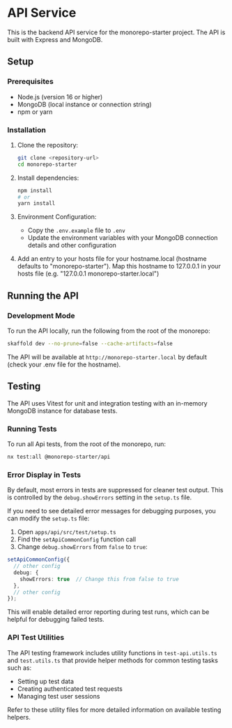 # API Service

This is the backend API service for the monorepo-starter project. The API is built with Express and MongoDB.

## Setup

### Prerequisites

- Node.js (version 16 or higher)
- MongoDB (local instance or connection string)
- npm or yarn

### Installation

1. Clone the repository:
   ```bash
   git clone <repository-url>
   cd monorepo-starter
   ```

2. Install dependencies:
   ```bash
   npm install
   # or
   yarn install
   ```

3. Environment Configuration:
   - Copy the `.env.example` file to `.env`
   - Update the environment variables with your MongoDB connection details and other configuration

4. Add an entry to your hosts file for your hostname.local (hostname defaults to "monorepo-starter"). Map this hostname to 127.0.0.1 in your hosts file (e.g. "127.0.0.1	monorepo-starter.local")

## Running the API

### Development Mode

To run the API locally, run the following from the root of the monorepo:

```bash
skaffold dev --no-prune=false --cache-artifacts=false
```

The API will be available at `http://monorepo-starter.local` by default (check your .env file for the hostname).

## Testing

The API uses Vitest for unit and integration testing with an in-memory MongoDB instance for database tests.

### Running Tests

To run all Api tests, from the root of the monorepo, run:

```bash
nx test:all @monorepo-starter/api
```

### Error Display in Tests

By default, most errors in tests are suppressed for cleaner test output. This is controlled by the `debug.showErrors` setting in the `setup.ts` file.

If you need to see detailed error messages for debugging purposes, you can modify the `setup.ts` file:

1. Open `apps/api/src/test/setup.ts`
2. Find the `setApiCommonConfig` function call
3. Change `debug.showErrors` from `false` to `true`:

```typescript
setApiCommonConfig({
  // other config
  debug: {
    showErrors: true  // Change this from false to true
  },
  // other config
});
```

This will enable detailed error reporting during test runs, which can be helpful for debugging failed tests.

### API Test Utilities

The API testing framework includes utility functions in `test-api.utils.ts` and `test.utils.ts` that provide helper methods for common testing tasks such as:

- Setting up test data
- Creating authenticated test requests
- Managing test user sessions

Refer to these utility files for more detailed information on available testing helpers. 